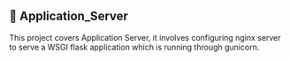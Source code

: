 ## :satellite: Application_Server

This project covers Application Server, it involves configuring nginx server to serve a WSGI flask application which is running through gunicorn.
